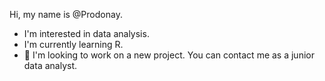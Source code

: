 Hi, my name is @Prodonay.
- I'm interested in data analysis.
- I'm currently learning R.
- 💞️ I'm looking to work on a new project.
  You can contact me as a junior data analyst.
